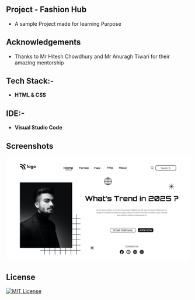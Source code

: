 ## Project - Fashion Hub

- A sample Project made for learning Purpose

## Acknowledgements

- Thanks to Mr Hitesh Chowdhury and Mr Anuragh Tiwari for their amazing mentorship

## Tech Stack:-

- **HTML & CSS**

## IDE:-

- **Visual Studio Code**

## Screenshots

![App Screenshot](/Project03/output.png)

## License

[![MIT License](https://img.shields.io/badge/License-MIT-green.svg)](https://choosealicense.com/licenses/mit/)
